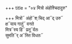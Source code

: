 +++
title = "०४ मित्रो अंहोश्चिदादुरु"

+++
मित्रो᳓ अंहो᳓श् चिद् आ᳓द् उरु᳓  
क्ष᳓याय गातुं᳓ वनते  
मित्र᳓स्य हि᳓ प्रतू᳓र्वतः  
सुमति᳓र् अ᳓स्ति विधतः᳓